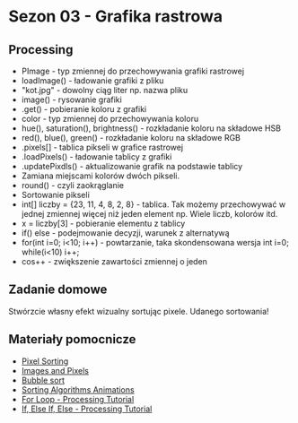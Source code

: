 # Sezon 03 - Grafika rastrowa

## Processing
- PImage - typ zmiennej do przechowywania grafiki rastrowej
- loadImage() - ładowanie grafiki z pliku
- "kot.jpg" - dowolny ciąg liter np. nazwa pliku
- image() - rysowanie grafiki
- .get() - pobieranie koloru z grafiki
- color - typ zmiennej do przechowywania koloru
- hue(), saturation(), brightness() - rozkładanie koloru na składowe HSB
- red(), blue(), green() - rozkładanie koloru na składowe RGB
- .pixels[] - tablica pikseli w grafice rastrowej
- .loadPixels() - ładowanie tablicy z grafiki
- .updatePixdls() - aktualizowanie grafik na podstawie tablicy
- Zamiana miejscami kolorów dwóch pikseli. 
- round() - czyli zaokrąglanie
- Sortowanie pikseli
- int[] liczby = {23, 11, 4, 8, 2, 8} - tablica. Tak możemy przechowywać w jednej zmiennej więcej niż jeden element np. Wiele liczb, kolorów itd.
- x = liczby[3] - pobieranie elementu z tablicy
- if() else - podejmowanie decyzji, warunek z alternatywą
- for(int i=0; i<10; i++) - powtarzanie, taka skondensowana wersja int i=0; while(i<10) i++;
- cos++ - zwiększenie zawartości zmiennej o jeden

## Zadanie domowe
Stwórzcie własny efekt wizualny sortując pixele. Udanego sortowania!

## Materiały pomocnicze
- [Pixel Sorting](http://satyarth.me/articles/pixel-sorting/)
- [Images and Pixels](https://processing.org/tutorials/pixels/)
- [Bubble sort](https://en.wikipedia.org/wiki/Bubble_sort)
- [Sorting Algorithms Animations](https://www.toptal.com/developers/sorting-algorithms)
- [For Loop - Processing Tutorial](https://youtu.be/h4ApLHe8tbk)
- [If, Else If, Else - Processing Tutorial](https://youtu.be/mVq7Ms01RjA)


